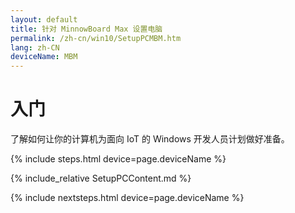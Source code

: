 ```yaml
---
layout: default
title: 针对 MinnowBoard Max 设置电脑
permalink: /zh-cn/win10/SetupPCMBM.htm
lang: zh-CN
deviceName: MBM
---
```


# 入门

了解如何让你的计算机为面向 IoT 的 Windows 开发人员计划做好准备。

{% include steps.html device=page.deviceName %}

{% include_relative SetupPCContent.md %}

{% include nextsteps.html device=page.deviceName %}


